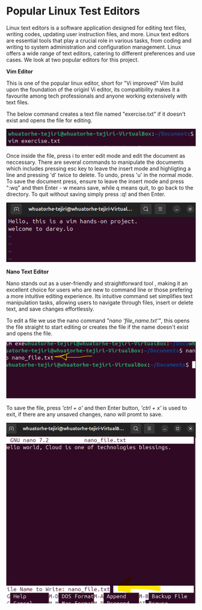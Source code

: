 # Popular Linux Test Editors

Linux text editors is a software application designed for editing text files, writing codes, updating user instruction files, and more. Linux text editors are essential tools that play a crucial role in various tasks, from coding and writing to system administration and configuration management. Linux offers a wide range of text editors, catering to different preferences and use cases. We look at two popular editors for this project.

 **Vim Editor**

This is one of the popular linux editor, short for "Vi improved" Vim build upon the foundation of the originl Vi editor, its compatibility makes it a favourite among tech professionals and anyone working extensively with text files.

The below command creates a text file named "exercise.txt" if it doesn't exist and opens the file for editing.

![vim](./img/1.vim.png)

Once inside the file, press i to enter edit mode and edit the document as neccessary. There are several commands to manipulate the documents which includes pressing esc key to leave the insert mode and highligting a line and pressing 'd' twice to delete. To undo, press 'u' in the normal mode.
To save the document press, ensure to leave the insert mode and press ":wq" and then Enter - w means save, while q means quit, to go back to the directory. To quit without saving simply press :q! and then Enter.

![vim](./img/2.vim.png)


**Nano Text Editor**

Nano stands out as a user-friendly and straightforward tool , making it an excellent choice for users who are new to command line or those prefering a more intuitive editing experience. Its intuitive command set simplifies text manipulation tasks, allowing users to navigate through files, insert or delete text, and save changes effortlessly.

To edit a file we use the nano command *"nano 'file_name.txt'"*, this opens the file straight to start editing or creates the file if the name doesn't exist and opens the file.

![nano](./img/3.nano.png)

To save the file, press *'ctrl + o'* and then Enter button, *'ctrl + x'* is used to exit, if there are any unsaved changes, nano will promt to save.

![nano](./img/4.nano.png)







